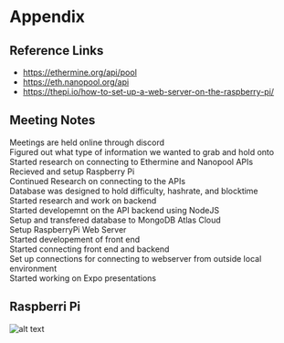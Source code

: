 # Appendix    

## Reference Links    
* https://ethermine.org/api/pool    
* https://eth.nanopool.org/api
* https://thepi.io/how-to-set-up-a-web-server-on-the-raspberry-pi/

    
## Meeting Notes    
Meetings are held online through discord    
Figured out what type of information we wanted to grab and hold onto    
Started research on connecting to Ethermine and Nanopool APIs   
Recieved and setup Raspberry Pi    
Continued Research on connecting to the APIs    
Database was designed to hold difficulty, hashrate, and blocktime    
Started research and work on backend    
Started developemnt on the API backend using NodeJS    
Setup and transfered database to MongoDB Atlas Cloud    
Setup RaspberryPi Web Server    
Started developement of front end    
Started connecting front end and backend    
Set up connections for connecting to webserver from outside local environment    
Started working on Expo presentations    


## Raspberri Pi    
![alt text](https://github.com/Howarat/Senior-Design-Project/blob/main/Raspberry%20Pi.jpg)

